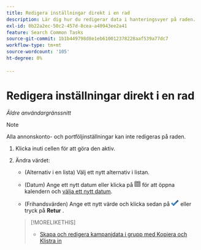 ```yaml
---
title: Redigera inställningar direkt i en rad
description: Lär dig hur du redigerar data i hanteringsvyer på raden.
exl-id: 0b22a2ec-50c2-457d-8cea-a40943ee2a41
feature: Search Common Tasks
source-git-commit: 1b1b449798d8e1eb610012378228aaf539a77dc7
workflow-type: tm+mt
source-wordcount: '105'
ht-degree: 0%

---
```


# Redigera inställningar direkt i en rad

*Äldre användargränssnitt*

>[!NOTE]
>
>Alla annonskonto- och portföljinställningar kan inte redigeras på raden.

1. Klicka inuti cellen för att göra den aktiv.

1. Ändra värdet:

   * (Alternativ i en lista) Välj ett nytt alternativ i listan.

   * (Datum) Ange ett nytt datum eller klicka på ![Kalender](/help/search-social-commerce/assets/calendar.png "Kalender") för att öppna kalendern och [välja ett nytt datum](/help/search-social-commerce/common-tasks/navigation-editing-selection/calendar.md).

   * (Frihandsvärden) Ange ett nytt värde och klicka sedan på ![Spara](/help/search-social-commerce/assets/select.png "Spara") eller tryck på **Retur** .

   >[!MORELIKETHIS]
   >
   >* [Skapa och redigera kampanjdata i grupp med Kopiera och Klistra in](/help/search-social-commerce/campaign-management/campaigns/copy-paste.md)
